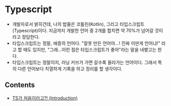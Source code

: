 # Typescript
- 개발자로서 밝히건데, 나의 밥줄은 코틀린(Kotlin), 그리고 타입스크립트 (Typescript)이다. 지금까지 개발한 언어 중 2개를 합치면 약 70%가 넘어갈 것이라고 장담한다.
- 타입스크립트는 정말, 애증의 언어다. "잘못 만든 언어야...! 진짜 이딴게 언어냐!" 라고 할 때도 있지만, "그래...이런 점은 타입스크립트가 좋아"라는 말을 내뱉고는 한다.
- 타입스크립트는 정말이지, 러닝 커브가 가면 갈수록 올라가는 언어이다. 그래서 특히 다른 언어보다 치열하게 기록을 하고 정리를 할 생각이다. 

## Contents

- [TS가 처음이라고?! (Introduction)](https://github.com/KyumKyum/DEV_SALAD/blob/main/typescript/intro)
